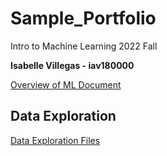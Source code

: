 # Sample_Portfolio
Intro to Machine Learning 2022 Fall

**Isabelle Villegas - iav180000**

[Overview of ML Document](https://github.com/izzy57467/Sample_Portfolio/blob/main/Overview%20of%20ML.pdf)

## Data Exploration

[Data Exploration Files](https://github.com/izzy57467/Sample_Portfolio/tree/main/Data%20Exploration)

